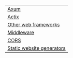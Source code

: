 | |
|---|
| [Axum](axum.md) |
| [Actix](actix.md) |
| [Other web frameworks](other_frameworks.md) |
| [Middleware](middleware.md) |
| [CORS](cors.md) |
| [Static website generators](static_website_generators.md) |
